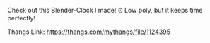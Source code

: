 Check out this Blender-Clock I made! ⏰ Low poly, but it keeps time perfectly!

Thangs Link: https://thangs.com/mythangs/file/1124395
